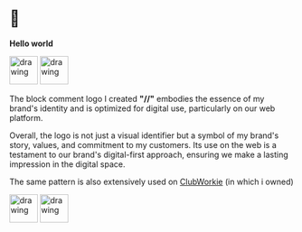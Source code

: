 
# 👋 

**Hello world**

<div>
  <img src="https://user-images.githubusercontent.com/4990180/284139902-b695f6e1-cc82-41ce-bd11-c8d72e68c575.svg" alt="drawing" width="50" height="50"/>
  <img src="https://github.com/lloistborn/lloistborn.github.io/assets/4990180/26c26c3c-016e-4c77-8476-3ed5f99ad3b1.svg" alt="drawing" width="50" height="50"/>  
</div>




The block comment logo I created **"//"** embodies the essence of my brand's identity and is optimized for digital use, particularly on our web platform. 

Overall, the logo is not just a visual identifier but a symbol of my brand's story, values, and commitment to my customers. Its use on the web is a testament to our brand's digital-first approach, ensuring we make a lasting impression in the digital space.

The same pattern is also extensively used on [ClubWorkie](clubworkie.com) (in which i owned)

<div>
  <img src="https://user-images.githubusercontent.com/4990180/284466174-eeb36637-ef51-4c6f-a4c4-cdd645c96dbd.svg" alt="drawing" width="50" height="50"/>
  <img src="https://user-images.githubusercontent.com/4990180/284466162-5c677dc5-d396-461b-ba5a-bcf26d4bf8ab.svg" alt="drawing" width="50" height="50"/>
</div>

